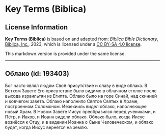 # Key Terms (Biblica)

## License Information

**Key Terms (Biblica)** is based on and adapted from: _Biblica Bible Dictionary_, [Biblica, Inc.](https://www.biblica.com/), 2023, which is licensed under a [CC BY-SA 4.0 license](https://creativecommons.org/licenses/by-sa/4.0/legalcode.en).

This markdown version is provided under the same license.



--------------------------------

## Облако (id: 193403)

Бог часто являл людям Своё присутствие и славу в виде облака. В Ветхом Завете Его присутствие было видимо в облачном столпе после выхода израильтян из Египта. Облако было на горе Синай, над скинией и ковчегом завета. Облако наполнило Святое Святых в Храме, построенном Соломоном. Иезекииль видел облако, наполняющее новый Храм. В Новом Завете Иисус преобразился перед учениками, и Пётр, и Иаков, и Иоанн видели облако. Облако было, когда Иисус вознёсся к Отцу, и в видении Иоанна о Сыне Человеческом, и облако будет, когда Иисус вернётся на землю.



